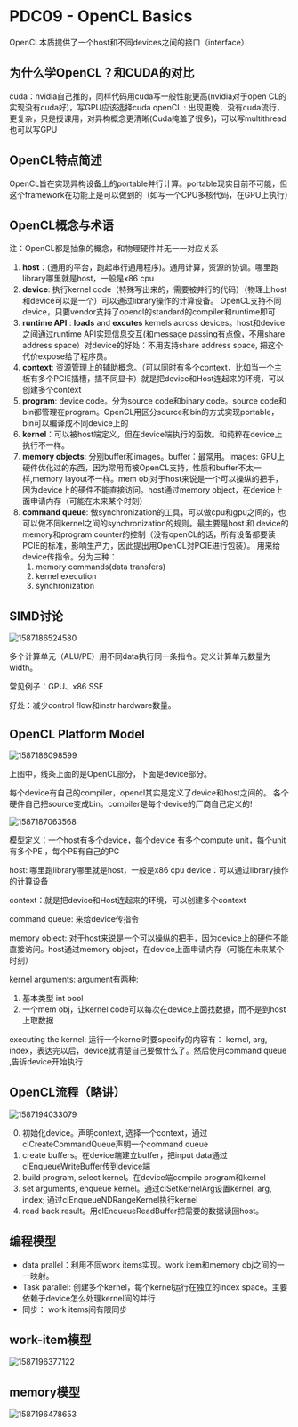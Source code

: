 # PDC09 - OpenCL Basics

OpenCL本质提供了一个host和不同devices之间的接口（interface）

## 为什么学OpenCL？和CUDA的对比

cuda：nvidia自己推的，同样代码用cuda写一般性能更高(nvidia对于open CL的实现没有cuda好)，写GPU应该选择cuda
openCL : 出现更晚，没有cuda流行，更复杂，只是授课用，对异构概念更清晰(Cuda掩盖了很多)，可以写multithread也可以写GPU  

## OpenCL特点简述

OpenCL旨在实现异构设备上的portable并行计算。portable现实目前不可能，但这个framework在功能上是可以做到的（如写一个CPU多核代码，在GPU上执行）

## OpenCL概念与术语

注：OpenCL都是抽象的概念，和物理硬件并无一一对应关系

1. **host**：(通用的平台，跑起串行通用程序)。通用计算，资源的协调。哪里跑library哪里就是host，一般是x86 cpu
2. **device**: 执行kernel code（特殊写出来的，需要被并行的代码）（物理上host 和device可以是一个）可以通过library操作的计算设备。
   OpenCL支持不同device，只要vendor支持了opencl的standard的compiler和runtime即可
3. **runtime API** : **loads** and **excutes** kernels across devices。host和device之间通过runtime API实现信息交互(和message passing有点像，不用share address space）对device的好处：不用支持share address space, 把这个代价expose给了程序员。
4. **context**: 资源管理上的辅助概念。（可以同时有多个context，比如当一个主板有多个PCIE插槽，插不同显卡）就是把device和Host连起来的环境，可以创建多个context
5. **program**: device code。分为source code和binary code。source code和bin都管理在program。OpenCL用区分source和bin的方式实现portable，bin可以编译成不同device上的
6. **kernel**：可以被host端定义，但在device端执行的函数。和纯粹在device上执行不一样。
7. **memory objects**: 分别buffer和images。buffer：最常用。images: GPU上硬件优化过的东西，因为常用而被OpenCL支持，性质和buffer不太一样,memory layout不一样。mem obj对于host来说是一个可以操纵的把手，因为device上的硬件不能直接访问。host通过memory object，在device上面申请内存（可能在未来某个时刻）
8. **command queue**: 做synchronization的工具，可以做cpu和gpu之间的，也可以做不同kernel之间的synchronization的规则。最主要是host 和 device的memory和program counter的控制（没有openCL的话，所有设备都要读PCIE的标准，影响生产力，因此提出用OpenCL对PCIE进行包装）。  用来给device传指令。分为三种：
   1. memory commands(data transfers)
   2. kernel execution
   3. synchronization

## SIMD讨论

![1587186524580](C:\Users\Thinkpad\AppData\Roaming\Typora\typora-user-images\1587186524580.png)

多个计算单元（ALU/PE）用不同data执行同一条指令。定义计算单元数量为width。

常见例子：GPU、x86 SSE

好处：减少control flow和instr hardware数量。



## OpenCL Platform Model

![1587186098599](C:\Users\Thinkpad\AppData\Roaming\Typora\typora-user-images\1587186098599.png)

上图中，线条上面的是OpenCL部分，下面是device部分。

每个device有自己的compiler，opencl其实是定义了device和host之间的。
各个硬件自己把source变成bin。compiler是每个device的厂商自己定义的!

![1587187063568](C:\Users\Thinkpad\AppData\Roaming\Typora\typora-user-images\1587187063568.png)

模型定义：一个host有多个device，每个device 有多个compute unit，每个unit有多个PE ，每个PE有自己的PC

host: 哪里跑library哪里就是host，一般是x86 cpu
device：可以通过library操作的计算设备

context：就是把device和Host连起来的环境，可以创建多个context

command queue: 来给device传指令

memory object: 对于host来说是一个可以操纵的把手，因为device上的硬件不能直接访问。host通过memory object，在device上面申请内存（可能在未来某个时刻）

kernel arguments:  argument有两种:
1. 基本类型 int  bool
2. 一个mem obj，让kernel code可以每次在device上面找数据，而不是到host上取数据

executing the kernel:  运行一个kernel时要specify的内容有： kernel, arg, index，表达完以后，device就清楚自己要做什么了。然后使用command queue ,告诉device开始执行



## OpenCL流程（略讲）

![1587194033079](C:\Users\Thinkpad\AppData\Roaming\Typora\typora-user-images\1587194033079.png)

0. 初始化device。声明context, 选择一个context，通过clCreateCommandQueue声明一个command queue
1. create buffers。在device端建立buffer，把input data通过clEnqueueWriteBuffer传到device端
2. build program, select kernel。在device端compile program和kernel
3. set arguments, enqueue kernel。通过clSetKernelArg设置kernel, arg, index; 通过clEnqueueNDRangeKernel执行kernel
4. read back result。用clEnqueueReadBuffer把需要的数据读回host。

## 编程模型

- data prallel：利用不同work items实现。work item和memory obj之间的一一映射。
- Task parallel: 创建多个kernel，每个kernel运行在独立的index space。主要依赖于device怎么处理kernel间的并行
- 同步： work items间有限同步

## work-item模型

![1587196377122](C:\Users\Thinkpad\AppData\Roaming\Typora\typora-user-images\1587196377122.png)

## memory模型

![1587196478653](C:\Users\Thinkpad\AppData\Roaming\Typora\typora-user-images\1587196478653.png)

